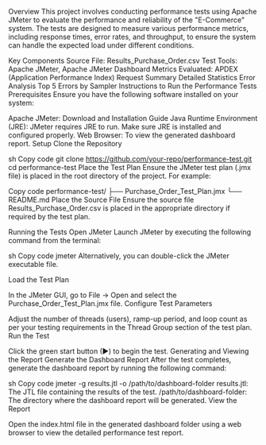 Overview
This project involves conducting performance tests using Apache JMeter to evaluate the performance and reliability of the "E-Commerce" system. The tests are designed to measure various performance metrics, including response times, error rates, and throughput, to ensure the system can handle the expected load under different conditions.

Key Components
Source File: Results_Purchase_Order.csv
Test Tools: Apache JMeter, Apache JMeter Dashboard
Metrics Evaluated:
APDEX (Application Performance Index)
Request Summary
Detailed Statistics
Error Analysis
Top 5 Errors by Sampler
Instructions to Run the Performance Tests
Prerequisites
Ensure you have the following software installed on your system:

Apache JMeter: Download and Installation Guide
Java Runtime Environment (JRE): JMeter requires JRE to run. Make sure JRE is installed and configured properly.
Web Browser: To view the generated dashboard report.
Setup
Clone the Repository

sh
Copy code
git clone https://github.com/your-repo/performance-test.git
cd performance-test
Place the Test Plan
Ensure the JMeter test plan (.jmx file) is placed in the root directory of the project. For example:

Copy code
performance-test/
├── Purchase_Order_Test_Plan.jmx
└── README.md
Place the Source File
Ensure the source file Results_Purchase_Order.csv is placed in the appropriate directory if required by the test plan.

Running the Tests
Open JMeter
Launch JMeter by executing the following command from the terminal:

sh
Copy code
jmeter
Alternatively, you can double-click the JMeter executable file.

Load the Test Plan

In the JMeter GUI, go to File -> Open and select the Purchase_Order_Test_Plan.jmx file.
Configure Test Parameters

Adjust the number of threads (users), ramp-up period, and loop count as per your testing requirements in the Thread Group section of the test plan.
Run the Test

Click the green start button (▶) to begin the test.
Generating and Viewing the Report
Generate the Dashboard Report
After the test completes, generate the dashboard report by running the following command:

sh
Copy code
jmeter -g results.jtl -o /path/to/dashboard-folder
results.jtl: The JTL file containing the results of the test.
/path/to/dashboard-folder: The directory where the dashboard report will be generated.
View the Report

Open the index.html file in the generated dashboard folder using a web browser to view the detailed performance test report.
